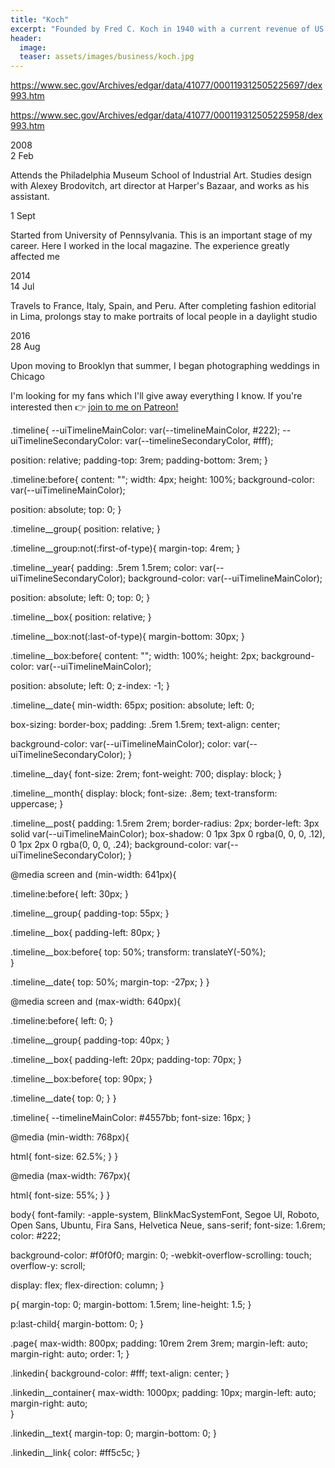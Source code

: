 ```yaml
---
title: "Koch"
excerpt: "Founded by Fred C. Koch in 1940 with a current revenue of ‎US $110 billion (2019)"
header:
  image: 
  teaser: assets/images/business/koch.jpg
---
```


https://www.sec.gov/Archives/edgar/data/41077/000119312505225697/dex993.htm

https://www.sec.gov/Archives/edgar/data/41077/000119312505225958/dex993.htm


<div class="page">
  <div class="timeline">
    <div class="timeline__group">
      <span class="timeline__year">2008</span>
      <div class="timeline__box">
        <div class="timeline__date">
          <span class="timeline__day">2</span>
          <span class="timeline__month">Feb</span>
        </div>
        <div class="timeline__post">
          <div class="timeline__content">
            <p>Attends the Philadelphia Museum School of Industrial Art. Studies design with Alexey Brodovitch, art director at Harper's Bazaar, and works as his assistant.</p>
          </div>
        </div>
      </div>
      <div class="timeline__box">
        <div class="timeline__date">
          <span class="timeline__day">1</span>
          <span class="timeline__month">Sept</span>
        </div>
        <div class="timeline__post">
          <div class="timeline__content">
            <p>Started from University of Pennsylvania. This is an important stage of my career. Here I worked in the local magazine. The experience greatly affected me</p>
          </div>
        </div>
      </div>
    </div>
    <div class="timeline__group">
      <span class="timeline__year">2014</span>
      <div class="timeline__box">
        <div class="timeline__date">
          <span class="timeline__day">14</span>
          <span class="timeline__month">Jul</span>
        </div>
        <div class="timeline__post">
          <div class="timeline__content">
            <p>Travels to France, Italy, Spain, and Peru. After completing fashion editorial in Lima, prolongs stay to make portraits of local people in a daylight studio</p>
          </div>
        </div>
      </div>
    </div>
    <div class="timeline__group">
      <span class="timeline__year">2016</span>
      <div class="timeline__box">
        <div class="timeline__date">
          <span class="timeline__day">28</span>
          <span class="timeline__month">Aug</span>
        </div>
        <div class="timeline__post">
          <div class="timeline__content">
            <p>Upon moving to Brooklyn that summer, I began photographing weddings in Chicago</p>
          </div>
        </div>
      </div>
    </div>
  </div>
</div>
<div class="linkedin">
  <div class="linkedin__container">
    <p class="linkedin__text">I'm looking for my fans which I'll give away everything I know. If you're interested then 👉 <a href="https://www.patreon.com/melnik909" class="linkedin__link" rel="noopener noreferrer" target="_blank">join to me on Patreon!</a></p>
  </div>
</div>



.timeline{
  --uiTimelineMainColor: var(--timelineMainColor, #222);
  --uiTimelineSecondaryColor: var(--timelineSecondaryColor, #fff);

  position: relative;
  padding-top: 3rem;
  padding-bottom: 3rem;
}

.timeline:before{
  content: "";
  width: 4px;
  height: 100%;
  background-color: var(--uiTimelineMainColor);

  position: absolute;
  top: 0;
}

.timeline__group{
  position: relative;
}

.timeline__group:not(:first-of-type){
  margin-top: 4rem;
}

.timeline__year{
  padding: .5rem 1.5rem;
  color: var(--uiTimelineSecondaryColor);
  background-color: var(--uiTimelineMainColor);

  position: absolute;
  left: 0;
  top: 0;
}

.timeline__box{
  position: relative;
}

.timeline__box:not(:last-of-type){
  margin-bottom: 30px;
}

.timeline__box:before{
  content: "";
  width: 100%;
  height: 2px;
  background-color: var(--uiTimelineMainColor);

  position: absolute;
  left: 0;
  z-index: -1;
}

.timeline__date{
  min-width: 65px;
  position: absolute;
  left: 0;

  box-sizing: border-box;
  padding: .5rem 1.5rem;
  text-align: center;

  background-color: var(--uiTimelineMainColor);
  color: var(--uiTimelineSecondaryColor);
}

.timeline__day{
  font-size: 2rem;
  font-weight: 700;
  display: block;
}

.timeline__month{
  display: block;
  font-size: .8em;
  text-transform: uppercase;
}

.timeline__post{
  padding: 1.5rem 2rem;
  border-radius: 2px;
  border-left: 3px solid var(--uiTimelineMainColor);
  box-shadow: 0 1px 3px 0 rgba(0, 0, 0, .12), 0 1px 2px 0 rgba(0, 0, 0, .24);
  background-color: var(--uiTimelineSecondaryColor);
}

@media screen and (min-width: 641px){

  .timeline:before{
    left: 30px;
  }

  .timeline__group{
    padding-top: 55px;
  }

  .timeline__box{
    padding-left: 80px;
  }

  .timeline__box:before{
    top: 50%;
    transform: translateY(-50%);  
  }  

  .timeline__date{
    top: 50%;
    margin-top: -27px;
  }
}

@media screen and (max-width: 640px){

  .timeline:before{
    left: 0;
  }

  .timeline__group{
    padding-top: 40px;
  }

  .timeline__box{
    padding-left: 20px;
    padding-top: 70px;
  }

  .timeline__box:before{
    top: 90px;
  }    

  .timeline__date{
    top: 0;
  }
}

.timeline{
  --timelineMainColor: #4557bb;
  font-size: 16px;
}


@media (min-width: 768px){

  html{
    font-size: 62.5%;
  }
}

@media (max-width: 767px){

  html{
    font-size: 55%;
  }
}

body{
  font-family: -apple-system, BlinkMacSystemFont, Segoe UI, Roboto, Open Sans, Ubuntu, Fira Sans, Helvetica Neue, sans-serif;
  font-size: 1.6rem;
  color: #222;

  background-color: #f0f0f0;
  margin: 0;
  -webkit-overflow-scrolling: touch;   
  overflow-y: scroll;
  
  display: flex;
  flex-direction: column;
}

p{
  margin-top: 0;
  margin-bottom: 1.5rem;
  line-height: 1.5;
}

p:last-child{
  margin-bottom: 0;
}

.page{
  max-width: 800px;
  padding: 10rem 2rem 3rem;
  margin-left: auto;
  margin-right: auto;
  order: 1;
}



.linkedin{
  background-color: #fff;
  text-align: center;
}

.linkedin__container{
  max-width: 1000px;
  padding: 10px;
  margin-left: auto;
  margin-right: auto;  
}

.linkedin__text{
  margin-top: 0;
  margin-bottom: 0;
}

.linkedin__link{
  color: #ff5c5c;
}